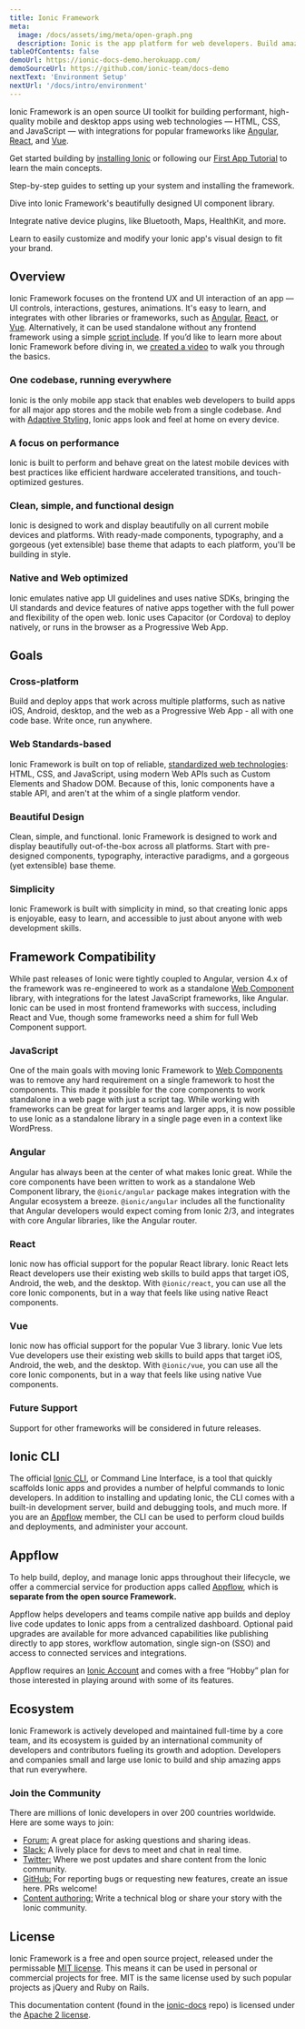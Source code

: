 ```yaml
---
title: Ionic Framework
meta:
  image: /docs/assets/img/meta/open-graph.png
  description: Ionic is the app platform for web developers. Build amazing mobile, web, and desktop apps all with one shared code base and open web standards
tableOfContents: false
demoUrl: https://ionic-docs-demo.herokuapp.com/
demoSourceUrl: https://github.com/ionic-team/docs-demo
nextText: 'Environment Setup'
nextUrl: '/docs/intro/environment'
---
```


Ionic Framework is an open source UI toolkit for building performant, high-quality mobile and desktop apps using web technologies — HTML, CSS, and JavaScript — with integrations for popular frameworks like <a href="/docs/angular/overview"> Angular</a>, <a href="/react">React</a>, and <a href="/docs/vue/overview">Vue</a>.

Get started building by <a href="/docs/intro/cli">installing Ionic</a> or following our <a href="/docs/intro/next#build-your-first-app">First App Tutorial</a> to learn the main concepts.

<docs-cards>
  <docs-card header="Installation Guide" href="/docs/intro/cli" icon="/docs/assets/icons/guide-installation-icon.svg" hover-icon="/docs/assets/icons/guide-installation-icon-hover.svg">
    <p>Step-by-step guides to setting up your system and installing the framework.</p>
  </docs-card>

  <docs-card header="UI Components" href="/docs/components" icon="/docs/assets/icons/guide-components-icon.svg" hover-icon="/docs/assets/icons/guide-components-icon-hover.svg">
    <p>Dive into Ionic Framework's beautifully designed UI component library.</p>
  </docs-card>

  <docs-card header="Native Functionality" href="/docs/native" icon="/docs/assets/icons/guide-native-icon.svg" hover-icon="/docs/assets/icons/guide-native-icon-hover.svg">
    <p>Integrate native device plugins, like Bluetooth, Maps, HealthKit, and more.</p>
  </docs-card>

  <docs-card header="Theming" href="/docs/theming/basics" icon="/docs/assets/icons/guide-theming-icon.svg" hover-icon="/docs/assets/icons/guide-theming-icon-hover.svg">
    <p>Learn to easily customize and modify your Ionic app's visual design to fit your brand.</p>
  </docs-card>
</docs-cards>

## Overview

Ionic Framework focuses on the frontend UX and UI interaction of an app — UI controls, interactions, gestures, animations. It's easy to learn, and integrates with other libraries or frameworks, such as <a href="/docs/angular/overview">Angular</a>, <a href="/docs/react/overview">React</a>, or <a href="/docs/vue/overview">Vue</a>. Alternatively, it can be used standalone without any frontend framework using a simple <a href="/docs/intro/cdn">script include</a>. If you’d like to learn more about Ionic Framework before diving in, we <a href="https://youtu.be/p3AN3igqiRc" target="_blank">created a video</a> to walk you through the basics.


### One codebase, running everywhere

Ionic is the only mobile app stack that enables web developers to build apps for all major app stores and the mobile web from a single codebase. And with <a href="/docs/theming/platform-styles">Adaptive Styling</a>, Ionic apps look and feel at home on every device.

### A focus on performance

Ionic is built to perform and behave great on the latest mobile devices with best practices like efficient hardware accelerated transitions, and touch-optimized gestures.

### Clean, simple, and functional design

Ionic is designed to work and display beautifully on all current mobile devices and platforms. With ready-made components, typography, and a gorgeous (yet extensible) base theme that adapts to each platform, you'll be building in style.

### Native and Web optimized

Ionic emulates native app UI guidelines and uses native SDKs, bringing the UI standards and device features of native apps together with the full power and flexibility of the open web. Ionic uses Capacitor (or Cordova) to deploy natively, or runs in the browser as a Progressive Web App.


## Goals

### Cross-platform

Build and deploy apps that work across multiple platforms, such as native iOS, Android, desktop, and the web as a Progressive Web App - all with one code base. Write once, run anywhere.

### Web Standards-based

Ionic Framework is built on top of reliable, [standardized web technologies](/docs/reference/glossary#web-standards): HTML, CSS, and JavaScript, using modern Web APIs such as Custom Elements and Shadow DOM. Because of this, Ionic components have a stable API, and aren't at the whim of a single platform vendor.

### Beautiful Design

Clean, simple, and functional. Ionic Framework is designed to work and display beautifully out-of-the-box across all platforms.
Start with pre-designed components, typography, interactive paradigms, and a gorgeous (yet extensible) base theme.

### Simplicity

Ionic Framework is built with simplicity in mind, so that creating Ionic apps is enjoyable, easy to learn, and accessible to just about anyone with web development skills.


## Framework Compatibility

While past releases of Ionic were tightly coupled to Angular, version 4.x of the framework was re-engineered to work as a standalone <a href="https://developer.mozilla.org/en-US/docs/Web/Web_Components" target="_blank">Web Component</a> library, with integrations for the latest JavaScript frameworks, like Angular. Ionic can be used in most frontend frameworks with success, including React and Vue, though some frameworks need a shim for full Web Component support.

### JavaScript

One of the main goals with moving Ionic Framework to <a href="https://developer.mozilla.org/en-US/docs/Web/Web_Components" target="_blank">Web Components</a> was to remove any hard requirement on a single framework to host the components. This made it possible for the core components to work standalone in a web page with just a script tag. While working with frameworks can be great for larger teams and larger apps, it is now possible to use Ionic as a standalone library in a single page even in a context like WordPress.

### Angular

Angular has always been at the center of what makes Ionic great. While the core components have been written to work as a standalone Web Component library, the `@ionic/angular` package makes integration with the Angular ecosystem a breeze. `@ionic/angular` includes all the functionality that Angular developers would expect coming from Ionic 2/3, and integrates with core Angular libraries, like the Angular router.

### React

Ionic now has official support for the popular React library. Ionic React lets React developers use their existing web skills to build apps that target iOS, Android, the web, and the desktop. With `@ionic/react`, you can use all the core Ionic components, but in a way that feels like using native React components.

### Vue

Ionic now has official support for the popular Vue 3 library. Ionic Vue lets Vue developers use their existing web skills to build apps that target iOS, Android, the web, and the desktop. With `@ionic/vue`, you can use all the core Ionic components, but in a way that feels like using native Vue components.

### Future Support

Support for other frameworks will be considered in future releases.


## Ionic CLI

The official [Ionic CLI](/docs/cli), or Command Line Interface, is a tool that quickly scaffolds Ionic apps and provides a number of helpful commands to Ionic developers. In addition to installing and updating Ionic, the CLI comes with a built-in development server, build and debugging tools, and much more. If you are an [Appflow](#ionic-appflow) member, the CLI can be used to perform cloud builds and deployments, and administer your account.


## Appflow

To help build, deploy, and manage Ionic apps throughout their lifecycle, we offer a commercial service for production apps called <a href="https://ionic.io/appflow" target="_blank">Appflow</a>, which is <strong>separate from the open source Framework.</strong>

Appflow helps developers and teams compile native app builds and deploy live code updates to Ionic apps from a centralized dashboard. Optional paid upgrades are available for more advanced capabilities like publishing directly to app stores, workflow automation, single sign-on (SSO) and access to connected services and integrations.

Appflow requires an <a href="https://dashboard.ionicframework.com/signup" target="_blank">Ionic Account</a> and comes with a free “Hobby” plan for those interested in playing around with some of its features.


## Ecosystem

Ionic Framework is actively developed and maintained full-time by a core team, and its ecosystem is guided by an international community of developers and contributors fueling its growth and adoption. Developers and companies small and large use Ionic to build and ship amazing apps that run everywhere.

### Join the Community

There are millions of Ionic developers in over 200 countries worldwide. Here are some ways to join:

* <a href="https://forum.ionicframework.com/" target="_blank">Forum:</a> A great place for asking questions and sharing ideas.
* <a href="https://ionicworldwide.herokuapp.com/" target="_blank">Slack:</a> A lively place for devs to meet and chat in real time.
* <a href="https://twitter.com/ionicframework" target="_blank">Twitter:</a> Where we post updates and share content from the Ionic community.
* <a href="https://github.com/ionic-team/ionic" target="_blank">GitHub:</a> For reporting bugs or requesting new features, create an issue here. PRs welcome!
* <a href="https://ionicframework.com/contributors" target="_blank">Content authoring:</a> Write a technical blog or share your story with the Ionic community.


## License

Ionic Framework is a free and open source project, released under the permissable <a href="https://opensource.org/licenses/MIT" target="_blank">MIT license</a>. This means it can be used in personal or commercial projects for free. MIT is the same license used by such popular projects as jQuery and Ruby on Rails.

This documentation content (found in the <a href="https://github.com/ionic-team/ionic-docs" target="_blank">ionic-docs</a> repo) is licensed under the <a href="https://www.apache.org/licenses/LICENSE-2.0" target="_blank">Apache 2 license</a>.
